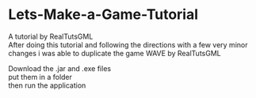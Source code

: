 # Lets-Make-a-Game-Tutorial
A tutorial by RealTutsGML  
After doing this tutorial and following the directions with a few very minor changes i was able to duplicate the game WAVE by RealTutsGML  

Download the .jar and .exe files    
put them in a folder  
then run the application  
